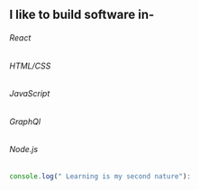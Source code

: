 ## I like to build software in-

###### React
###### HTML/CSS
###### JavaScript 
###### GraphQl
###### Node.js

```js 
console.log(" Learning is my second nature"):
```
